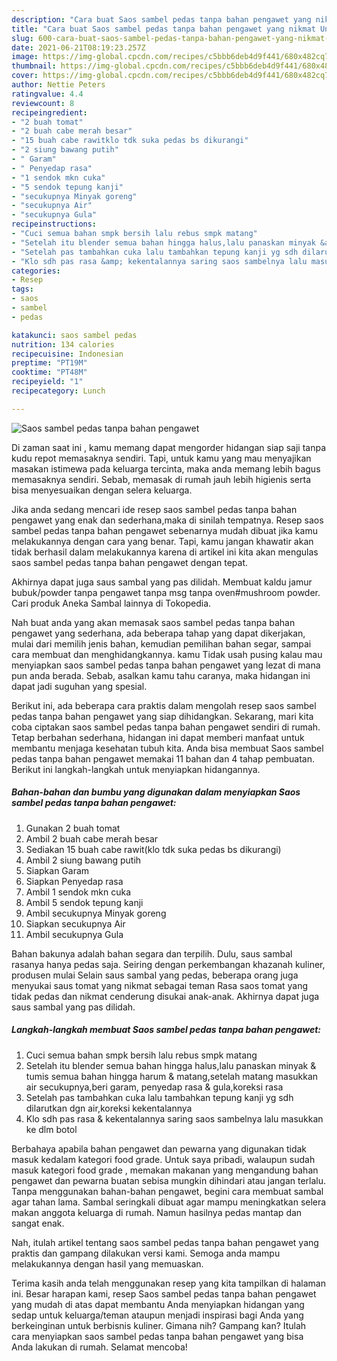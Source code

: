 ```yaml
---
description: "Cara buat Saos sambel pedas tanpa bahan pengawet yang nikmat Untuk Jualan"
title: "Cara buat Saos sambel pedas tanpa bahan pengawet yang nikmat Untuk Jualan"
slug: 600-cara-buat-saos-sambel-pedas-tanpa-bahan-pengawet-yang-nikmat-untuk-jualan
date: 2021-06-21T08:19:23.257Z
image: https://img-global.cpcdn.com/recipes/c5bbb6deb4d9f441/680x482cq70/saos-sambel-pedas-tanpa-bahan-pengawet-foto-resep-utama.jpg
thumbnail: https://img-global.cpcdn.com/recipes/c5bbb6deb4d9f441/680x482cq70/saos-sambel-pedas-tanpa-bahan-pengawet-foto-resep-utama.jpg
cover: https://img-global.cpcdn.com/recipes/c5bbb6deb4d9f441/680x482cq70/saos-sambel-pedas-tanpa-bahan-pengawet-foto-resep-utama.jpg
author: Nettie Peters
ratingvalue: 4.4
reviewcount: 8
recipeingredient:
- "2 buah tomat"
- "2 buah cabe merah besar"
- "15 buah cabe rawitklo tdk suka pedas bs dikurangi"
- "2 siung bawang putih"
- " Garam"
- " Penyedap rasa"
- "1 sendok mkn cuka"
- "5 sendok tepung kanji"
- "secukupnya Minyak goreng"
- "secukupnya Air"
- "secukupnya Gula"
recipeinstructions:
- "Cuci semua bahan smpk bersih lalu rebus smpk matang"
- "Setelah itu blender semua bahan hingga halus,lalu panaskan minyak &amp; tumis semua bahan hingga harum &amp; matang,setelah matang masukkan air secukupnya,beri garam, penyedap rasa &amp; gula,koreksi rasa"
- "Setelah pas tambahkan cuka lalu tambahkan tepung kanji yg sdh dilarutkan dgn air,koreksi kekentalannya"
- "Klo sdh pas rasa &amp; kekentalannya saring saos sambelnya lalu masukkan ke dlm botol"
categories:
- Resep
tags:
- saos
- sambel
- pedas

katakunci: saos sambel pedas 
nutrition: 134 calories
recipecuisine: Indonesian
preptime: "PT19M"
cooktime: "PT48M"
recipeyield: "1"
recipecategory: Lunch

---
```



![Saos sambel pedas tanpa bahan pengawet](https://img-global.cpcdn.com/recipes/c5bbb6deb4d9f441/680x482cq70/saos-sambel-pedas-tanpa-bahan-pengawet-foto-resep-utama.jpg)

Di zaman  saat ini , kamu memang dapat mengorder hidangan siap saji tanpa kudu repot memasaknya sendiri. Tapi, untuk kamu yang mau menyajikan masakan istimewa pada keluarga tercinta, maka anda memang lebih bagus memasaknya sendiri. Sebab, memasak di rumah jauh lebih higienis serta bisa menyesuaikan dengan selera keluarga.

Jika anda sedang mencari ide resep saos sambel pedas tanpa bahan pengawet yang enak dan sederhana,maka di sinilah tempatnya. Resep saos sambel pedas tanpa bahan pengawet  sebenarnya mudah dibuat jika kamu melakukannya dengan cara yang benar. Tapi, kamu jangan khawatir akan tidak berhasil dalam melakukannya 
karena di artikel ini kita akan mengulas saos sambel pedas tanpa bahan pengawet dengan tepat.  

Akhirnya dapat juga saus sambal yang pas dilidah. Membuat kaldu jamur bubuk/powder tanpa pengawet tanpa msg tanpa oven#mushroom powder. Cari produk Aneka Sambal lainnya di Tokopedia.

Nah buat anda yang akan memasak saos sambel pedas tanpa bahan pengawet yang sederhana, ada beberapa tahap yang dapat dikerjakan, mulai dari memilih jenis bahan, kemudian pemilihan bahan segar, sampai cara membuat dan menghidangkannya. kamu Tidak usah pusing kalau mau menyiapkan saos sambel pedas tanpa bahan pengawet yang lezat di mana pun anda berada. Sebab, asalkan kamu  tahu caranya, maka hidangan ini dapat jadi suguhan yang spesial.

Berikut ini, ada beberapa cara praktis  dalam mengolah resep saos sambel pedas tanpa bahan pengawet yang siap dihidangkan. Sekarang, mari kita coba ciptakan saos sambel pedas tanpa bahan pengawet sendiri di rumah. Tetap berbahan sederhana, hidangan ini dapat memberi manfaat untuk membantu menjaga kesehatan tubuh kita. Anda bisa membuat Saos sambel pedas tanpa bahan pengawet memakai 11 bahan dan 4 tahap pembuatan. Berikut ini langkah-langkah untuk menyiapkan hidangannya.

<!--inarticleads1-->

##### Bahan-bahan dan bumbu yang digunakan dalam menyiapkan Saos sambel pedas tanpa bahan pengawet:

1. Gunakan 2 buah tomat
1. Ambil 2 buah cabe merah besar
1. Sediakan 15 buah cabe rawit(klo tdk suka pedas bs dikurangi)
1. Ambil 2 siung bawang putih
1. Siapkan  Garam
1. Siapkan  Penyedap rasa
1. Ambil 1 sendok mkn cuka
1. Ambil 5 sendok tepung kanji
1. Ambil secukupnya Minyak goreng
1. Siapkan secukupnya Air
1. Ambil secukupnya Gula


Bahan bakunya adalah bahan segara dan terpilih. Dulu, saus sambal rasanya hanya pedas saja. Seiring dengan perkembangan khazanah kuliner, produsen mulai Selain saus sambal yang pedas, beberapa orang juga menyukai saus tomat yang nikmat sebagai teman Rasa saos tomat yang tidak pedas dan nikmat cenderung disukai anak-anak. Akhirnya dapat juga saus sambal yang pas dilidah. 

<!--inarticleads2-->

##### Langkah-langkah membuat Saos sambel pedas tanpa bahan pengawet:

1. Cuci semua bahan smpk bersih lalu rebus smpk matang
1. Setelah itu blender semua bahan hingga halus,lalu panaskan minyak &amp; tumis semua bahan hingga harum &amp; matang,setelah matang masukkan air secukupnya,beri garam, penyedap rasa &amp; gula,koreksi rasa
1. Setelah pas tambahkan cuka lalu tambahkan tepung kanji yg sdh dilarutkan dgn air,koreksi kekentalannya
1. Klo sdh pas rasa &amp; kekentalannya saring saos sambelnya lalu masukkan ke dlm botol


Berbahaya apabila bahan pengawet dan pewarna yang digunakan tidak masuk kedalam kategori food grade. Untuk saya pribadi, walaupun sudah masuk kategori food grade , memakan makanan yang mengandung bahan pengawet dan pewarna buatan sebisa mungkin dihindari atau jangan terlalu. Tanpa menggunakan bahan-bahan pengawet, begini cara membuat sambal agar tahan lama. Sambal seringkali dibuat agar mampu meningkatkan selera makan anggota keluarga di rumah. Namun hasilnya pedas mantap dan sangat enak. 

Nah, itulah artikel tentang  saos sambel pedas tanpa bahan pengawet  yang praktis dan gampang dilakukan versi kami. Semoga anda mampu melakukannya dengan hasil yang memuaskan. 

Terima kasih anda telah menggunakan resep yang kita tampilkan di halaman ini. Besar harapan kami, resep  Saos sambel pedas tanpa bahan pengawet yang mudah di atas dapat membantu Anda menyiapkan hidangan yang sedap untuk keluarga/teman ataupun menjadi inspirasi bagi Anda yang berkeinginan untuk berbisnis kuliner. Gimana nih? Gampang kan? Itulah cara menyiapkan saos sambel pedas tanpa bahan pengawet yang bisa Anda lakukan di rumah. Selamat mencoba!

